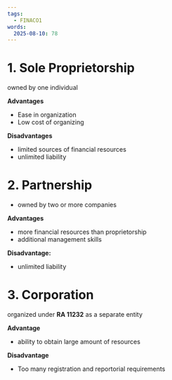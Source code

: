 ```yaml
---
tags:
  - FINACO1
words:
  2025-08-10: 78
---
```


# 1. Sole Proprietorship
owned by one individual

**Advantages**
- Ease in organization 
- Low cost of organizing

**Disadvantages** 
- limited sources of financial resources
- unlimited liability
# 2.  Partnership 
- owned by two or more companies

**Advantages**
- more financial resources than proprietorship
- additional management skills

**Disadvantage:**
- unlimited liability

# 3. Corporation
organized under **RA 11232** as a separate entity 

**Advantage**
- ability to obtain large amount of resources

**Disadvantage**
- Too many registration and reportorial requirements


